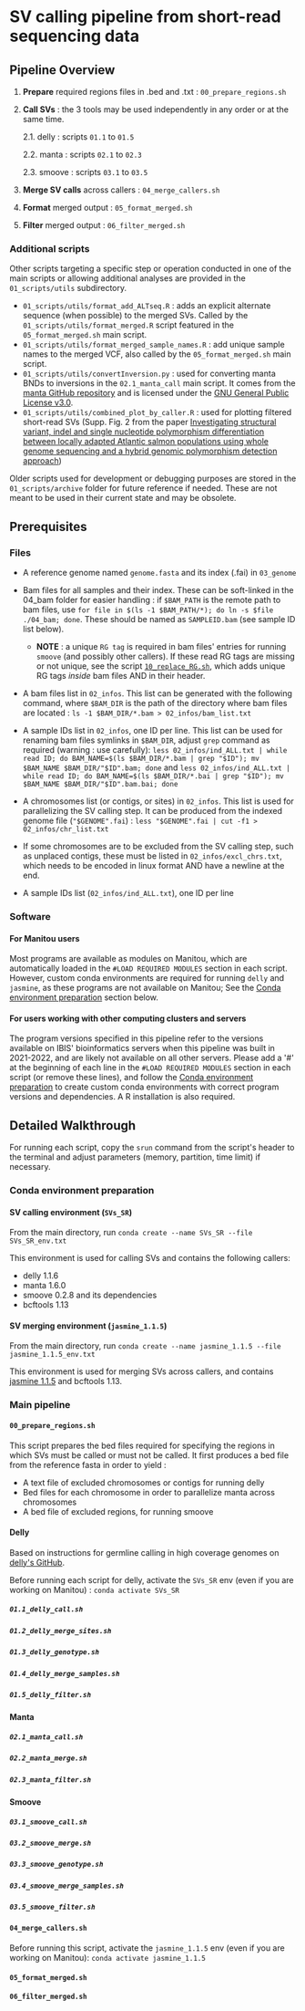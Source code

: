 # SV calling pipeline from short-read sequencing data

## Pipeline Overview

1. **Prepare** required regions files in .bed and .txt : `00_prepare_regions.sh`
2. **Call SVs** : the 3 tools may be used independently in any order or at the same time.

   2.1. delly : scripts `01.1` to `01.5`
   
   2.2. manta : scripts `02.1` to `02.3`
   
   2.3. smoove : scripts `03.1` to `03.5`

3. **Merge SV calls** across callers : `04_merge_callers.sh`
4. **Format** merged output : `05_format_merged.sh`
5. **Filter** merged output : `06_filter_merged.sh` 

### Additional scripts

Other scripts targeting a specific step or operation conducted in one of the main scripts or allowing additional analyses are provided in the `01_scripts/utils` subdirectory.

* `01_scripts/utils/format_add_ALTseq.R` : adds an explicit alternate sequence (when possible) to the merged SVs. Called by the `01_scripts/utils/format_merged.R` script featured in the `05_format_merged.sh` main script.
* `01_scripts/utils/format_merged_sample_names.R` : add unique sample names to the merged VCF, also called by the `05_format_merged.sh` main script.
* `01_scripts/utils/convertInversion.py` : used for converting manta BNDs to inversions in the `02.1_manta_call` main script. It comes from the [manta GitHub repository](https://github.com/Illumina/manta/blob/75b5c38d4fcd2f6961197b28a41eb61856f2d976/src/python/libexec/convertInversion.py) and is licensed under the [GNU General Public License v3.0](https://github.com/Illumina/manta/blob/75b5c38d4fcd2f6961197b28a41eb61856f2d976/LICENSE.txt).
* `01_scripts/utils/combined_plot_by_caller.R` : used for plotting filtered short-read SVs (Supp. Fig. 2 from the paper [Investigating structural variant, indel and single nucleotide polymorphism differentiation between locally adapted Atlantic salmon populations using whole genome sequencing and a hybrid genomic polymorphism detection approach](https://www.biorxiv.org/content/10.1101/2023.09.12.557169v1))

Older scripts used for development or debugging purposes are stored in the `01_scripts/archive` folder for future reference if needed. These are not meant to be used in their current state and may be obsolete.

## Prerequisites

### Files

* A reference genome named `genome.fasta` and its index (.fai) in `03_genome`

* Bam files for all samples and their index. These can be soft-linked in the 04_bam folder for easier handling : if `$BAM_PATH` is the remote path to bam files, use `for file in $(ls -1 $BAM_PATH/*); do ln -s $file ./04_bam; done`. These should be named as `SAMPLEID.bam` (see sample ID list below). 
  * **NOTE** : a unique `RG tag` is required in bam files' entries for running `smoove` (and possibly other callers). If these read RG tags are missing or not unique, see the script [`10_replace_RG.sh`](https://github.com/enormandeau/wgs_sample_preparation/blob/master/01_scripts/10_replace_RG.sh), which adds unique RG tags *inside* bam files AND in their header.

* A bam files list in `02_infos`. This list can be generated with the following command, where `$BAM_DIR` is the path of the directory where bam files are located : `ls -1 $BAM_DIR/*.bam > 02_infos/bam_list.txt`

* A sample IDs list in `02_infos`, one ID per line. This list can be used for renaming bam files symlinks in `$BAM_DIR`, adjust `grep` command as required (warning : use carefully): `less 02_infos/ind_ALL.txt | while read ID; do BAM_NAME=$(ls $BAM_DIR/*.bam | grep "$ID"); mv $BAM_NAME $BAM_DIR/"$ID".bam; done` and `less 02_infos/ind_ALL.txt | while read ID; do BAM_NAME=$(ls $BAM_DIR/*.bai | grep "$ID"); mv $BAM_NAME $BAM_DIR/"$ID".bam.bai; done`

* A chromosomes list (or contigs, or sites) in `02_infos`. This list is used for parallelizing the SV calling step. It can be produced from the indexed genome file (`"$GENOME".fai`) : `less "$GENOME".fai | cut -f1 > 02_infos/chr_list.txt`

* If some chromosomes are to be excluded from the SV calling step, such as unplaced contigs, these must be listed in `02_infos/excl_chrs.txt`, which needs to be encoded in linux format AND have a newline at the end.

* A sample IDs list (`02_infos/ind_ALL.txt`), one ID per line


### Software

#### For Manitou users
Most programs are available as modules on Manitou, which are automatically loaded in the `#LOAD REQUIRED MODULES` section in each script.
However, custom conda environments are required for running `delly` and `jasmine`, as these programs are not available on Manitou; See the [Conda environment preparation](#conda-environment-preparation) section below. 

#### For users working with other computing clusters and servers
The program versions specified in this pipeline refer to the versions available on IBIS' bioinformatics servers when this pipeline was built in 2021-2022, and are likely not available on all other servers. 
Please add a '#' at the beginning of each line in the `#LOAD REQUIRED MODULES` section in each script (or remove these lines), and follow the [Conda environment preparation](#conda-environment-preparation) to create custom conda environments with correct program versions and dependencies.
A R installation is also required.



## Detailed Walkthrough

For running each script, copy the `srun` command from the script's header to the terminal and adjust parameters (memory, partition, time limit) if necessary.  


### Conda environment preparation

#### SV calling environment (`SVs_SR`)
From the main directory, run `conda create --name SVs_SR --file SVs_SR_env.txt`

This environment is used for calling SVs and contains the following callers:
* delly 1.1.6
* manta 1.6.0
* smoove 0.2.8 and its dependencies
* bcftools 1.13


#### SV merging environment (`jasmine_1.1.5`)
From the main directory, run `conda create --name jasmine_1.1.5 --file jasmine_1.1.5_env.txt`

This environment is used for merging SVs across callers, and contains [jasmine 1.1.5](https://github.com/mkirsche/Jasmine) and bcftools 1.13.


### Main pipeline

#### `00_prepare_regions.sh`

This script prepares the bed files required for specifying the regions in which SVs must be called or must not be called. It first produces a bed file from the reference fasta in order to yield : 

* A text file of excluded chromosomes or contigs for running delly
* Bed files for each chromosome in order to parallelize manta across chromosomes
* A bed file of excluded regions, for running smoove


#### Delly

Based on instructions for germline calling in high coverage genomes on [delly's GitHub](https://github.com/dellytools/delly#germline-sv-calling).

Before running each script for delly, activate the `SVs_SR` env (even if you are working on Manitou) : `conda activate SVs_SR`

##### `01.1_delly_call.sh`

##### `01.2_delly_merge_sites.sh`
##### `01.3_delly_genotype.sh`
##### `01.4_delly_merge_samples.sh`
##### `01.5_delly_filter.sh`

#### Manta

##### `02.1_manta_call.sh`
##### `02.2_manta_merge.sh`
##### `02.3_manta_filter.sh`

#### Smoove

##### `03.1_smoove_call.sh`
##### `03.2_smoove_merge.sh`
##### `03.3_smoove_genotype.sh`
##### `03.4_smoove_merge_samples.sh`
##### `03.5_smoove_filter.sh`

#### `04_merge_callers.sh`
Before running this script, activate the `jasmine_1.1.5` env (even if you are working on Manitou): `conda activate jasmine_1.1.5`

#### `05_format_merged.sh`

#### `06_filter_merged.sh`


